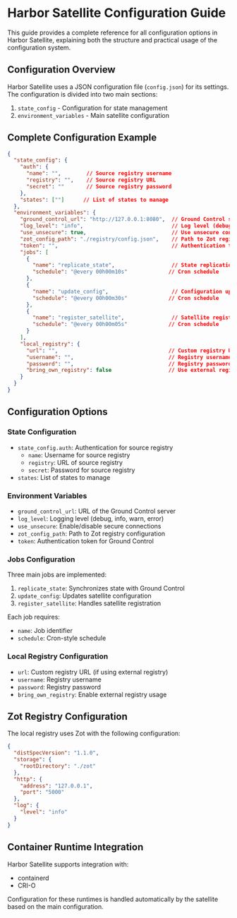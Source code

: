 # Harbor Satellite Configuration Guide

This guide provides a complete reference for all configuration options in Harbor Satellite, explaining both the structure and practical usage of the configuration system.

## Configuration Overview

Harbor Satellite uses a JSON configuration file (`config.json`) for its settings. The configuration is divided into two main sections:

1. `state_config` - Configuration for state management
2. `environment_variables` - Main satellite configuration

## Complete Configuration Example

```json
{
  "state_config": {
    "auth": {
      "name": "",        // Source registry username
      "registry": "",    // Source registry URL
      "secret": ""       // Source registry password
    },
    "states": [""]      // List of states to manage
  },
  "environment_variables": {
    "ground_control_url": "http://127.0.0.1:8080",  // Ground Control server URL
    "log_level": "info",                            // Log level (debug, info, warn, error)
    "use_unsecure": true,                           // Use unsecure connections
    "zot_config_path": "./registry/config.json",    // Path to Zot registry config
    "token": "",                                    // Authentication token
    "jobs": [
      {
        "name": "replicate_state",                  // State replication job
        "schedule": "@every 00h00m10s"             // Cron schedule
      },
      {
        "name": "update_config",                    // Configuration update job
        "schedule": "@every 00h00m30s"             // Cron schedule
      },
      {
        "name": "register_satellite",               // Satellite registration job
        "schedule": "@every 00h00m05s"             // Cron schedule
      }
    ],
    "local_registry": {
      "url": "",                                   // Custom registry URL
      "username": "",                              // Registry username
      "password": "",                              // Registry password
      "bring_own_registry": false                  // Use external registry
    }
  }
}
```

## Configuration Options

### State Configuration

- `state_config.auth`: Authentication for source registry
  - `name`: Username for source registry
  - `registry`: URL of source registry
  - `secret`: Password for source registry
- `states`: List of states to manage

### Environment Variables

- `ground_control_url`: URL of the Ground Control server
- `log_level`: Logging level (debug, info, warn, error)
- `use_unsecure`: Enable/disable secure connections
- `zot_config_path`: Path to Zot registry configuration
- `token`: Authentication token for Ground Control

### Jobs Configuration

Three main jobs are implemented:
1. `replicate_state`: Synchronizes state with Ground Control
2. `update_config`: Updates satellite configuration
3. `register_satellite`: Handles satellite registration

Each job requires:
- `name`: Job identifier
- `schedule`: Cron-style schedule

### Local Registry Configuration

- `url`: Custom registry URL (if using external registry)
- `username`: Registry username
- `password`: Registry password
- `bring_own_registry`: Enable external registry usage

## Zot Registry Configuration

The local registry uses Zot with the following configuration:

```json
{
  "distSpecVersion": "1.1.0",
  "storage": {
    "rootDirectory": "./zot"
  },
  "http": {
    "address": "127.0.0.1",
    "port": "5000"
  },
  "log": {
    "level": "info"
  }
}
```

## Container Runtime Integration

Harbor Satellite supports integration with:
- containerd
- CRI-O

Configuration for these runtimes is handled automatically by the satellite based on the main configuration.
